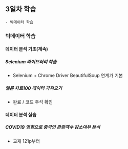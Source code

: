 ## 3일차 학습
    - 빅데이터 학습

### 빅데이터 학습

#### 데이터 분석 기초(계속)

##### Selenium 라이브러리 학습
- Selenium + Chrome Driver BeautifulSoup 연계가 기본

##### 멜론 차트100 데이터 가져오기
- 완료 / 코드 주석 확인

#### 데이터 분석 실습

##### COVID19 영향으로 중국인 관광객수 감소여부 분석
- 교재 121p부터
